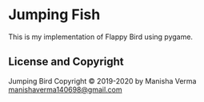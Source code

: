 # Jumping Fish
This is my implementation of Flappy Bird using pygame.


## License and Copyright
Jumping Bird Copyright © 2019-2020 by Manisha Verma <manishaverma140698@gmail.com>

